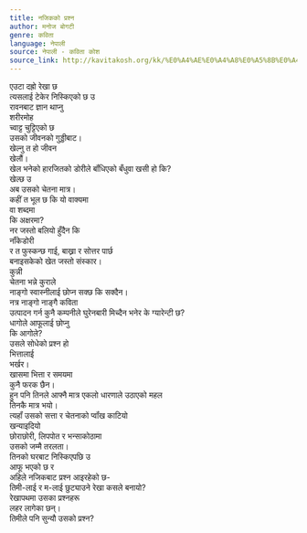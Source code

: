 ```yaml
---
title: नजिकको प्रश्न
author: मनोज बोगटी
genre: कविता
language: नेपाली
source: नेपाली - कविता कोश
source_link: http://kavitakosh.org/kk/%E0%A4%AE%E0%A4%A8%E0%A5%8B%E0%A4%9C_%E0%A4%AC%E0%A5%8B%E0%A4%97%E0%A4%9F%E0%A5%80
---
```


एउटा दह्रो रेखा छ  
त्यसलाई टेकेर निस्किएको छ उ  
रावनबाट ज्ञान थाप्नु  
शरीरमोह  
च्वाट्ट चुट्टिएको छ  
उसको जीवनको गुड्डीबाट।  
खेल्नु त हो जीवन  
खेलौं।  
खेल भनेको हारजितको डोरीले बॉंधिएको बँधुवा खसी हो कि?  
खेल्छ उ  
अब उसको चेतना मात्र।  
कहीं त भूल छ कि यो वाक्यमा  
वा शब्दमा  
कि अक्षरमा?  
नर जस्तो बलियो हुँदैन कि  
नॉंकेडोरी  
र त फुस्कन्छ गाई, बाख्रा र सोत्तर पार्छ  
बनाइसकेको खेत जस्तो संस्कार।  
कुन्नी  
चेतना भन्ने कुराले  
नाङ्गो स्वास्नीलाई छोप्न सक्छ कि सक्दैन।  
नत्र नाङ्गो नाङ्गै कविता  
उत्पादन गर्न कुनै कम्पनीले घुरेनबारी मिच्दैन भनेर के ग्यारेन्टी छ?  
धागोले आफूलाई छोप्नु  
कि आगोले?  
उसले सोधेको प्रश्न हो  
भित्तालाई  
भर्खर।  
खासमा भित्ता र समयमा  
कुनै फरक छैन।  
हुन पनि तिनले आफ्नै मात्र एकलो धारणाले उठाएको महल  
तिनकै मात्र भयो।  
त्यहॉं उसको सत्ता र चेतनाको प्वॉंख काटियो  
खन्याइदियो  
छोराछोरी, लिपपोत र भन्साकोठामा  
उसको जम्मै तरलता।  
तिनको घरबाट निस्किएपछि उ  
आफू भएको छ र  
अहिले नजिकबाट प्रश्न आइरहेको छ-  
तिमी-लाई र म-लाई छुट्याउने रेखा कसले बनायो?  
रेखापथमा उसका प्रश्नहरू  
लहर लागेका छन्‌।  
तिमीले पनि सुन्यौ उसको प्रश्न?
